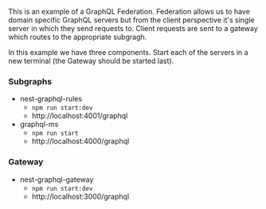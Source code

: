 This is an example of a GraphQL Federation. Federation allows us to have domain specific GraphQL servers but from the client
perspective it's single server in which they send requests to. Client requests are sent to a gateway which routes to the
appropriate subgragh.

In this example we have three components. Start each of the servers in a new terminal (the Gateway should be started last).

### Subgraphs

- nest-graphql-rules
  - `npm run start:dev`
  - http://localhost:4001/graphql
- graphql-ms
  - `npm run start`
  - http://localhost:4000/graphql
### Gateway
- nest-graphql-gateway
  - `npm run start:dev`
  - http://localhost:3000/graphql
